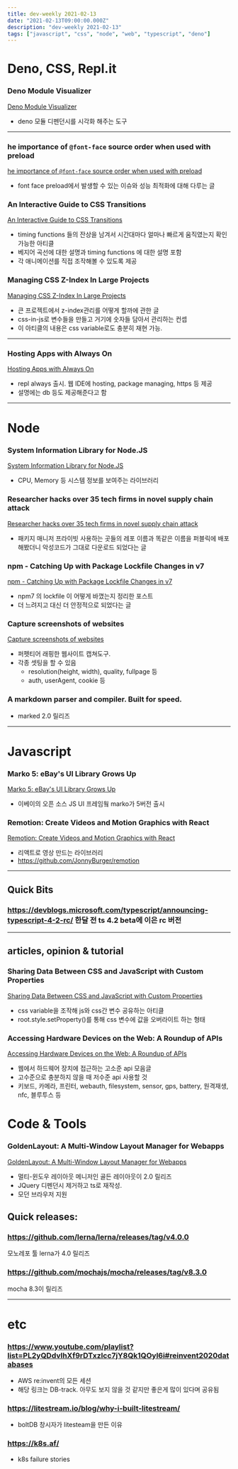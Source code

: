 ```yaml
---
title: dev-weekly 2021-02-13
date: "2021-02-13T09:00:00.000Z"
description: "dev-weekly 2021-02-13"
tags: ["javascript", "css", "node", "web", "typescript", "deno"]
---
```


# Deno, CSS, Repl.it

### Deno Module Visualizer
<a href="https://deno-visualizer.danopia.net/" target="_blank">Deno Module Visualizer</a>
- deno 모듈 디펜던시를 시각화 해주는 도구

<hr>

### he importance of `@font-face` source order when used with preload
<a href="https://nooshu.github.io/blog/2021/01/23/the-importance-of-font-face-source-order-when-used-with-preload/" target="_blank">he importance of `@font-face` source order when used with preload</a>
- font face preload에서 발생할 수 있는 이슈와 성능 최적화에 대해 다루는 글

### An Interactive Guide to CSS Transitions
<a href="https://www.joshwcomeau.com/animation/css-transitions/" target="_blank">An Interactive Guide to CSS Transitions</a>
- timing functions 들의 잔상을 남겨서 시간대마다 얼마나 빠르게 움직였는지 확인 가능한 아티클
- 베지어 곡선에 대한 설명과 timing functions 에 대한 설명 포함
- 각 애니메이션를 직접 조작해볼 수 있도록 제공

### Managing CSS Z-Index In Large Projects
<a href="https://www.smashingmagazine.com/2021/02/css-z-index-large-projects/" target="_blank">Managing CSS Z-Index In Large Projects</a>
- 큰 프로젝트에서 z-index관리를 어떻게 할까에 관한 글
- css-in-js로 변수들을 만들고 거기에 숫자들 담아서 관리하는 컨셉
- 이 아티클의 내용은 css variable로도 충분히 재현 가능.

<hr>

### Hosting Apps with Always On
<a href="https://blog.repl.it/alwayson" target="_blank">Hosting Apps with Always On</a>
- repl always 출시. 웹 IDE에 hosting, package managing, https 등 제공
- 설명에는 db 등도 제공해준다고 함

<hr>

# Node

### System Information Library for Node.JS
<a href="https://github.com/sebhildebrandt/systeminformation" target="_blank">System Information Library for Node.JS</a>
- CPU, Memory 등 시스템 정보를 보여주는 라이브러리

### Researcher hacks over 35 tech firms in novel supply chain attack
<a href="https://www.bleepingcomputer.com/news/security/researcher-hacks-over-35-tech-firms-in-novel-supply-chain-attack/" target="_blank">Researcher hacks over 35 tech firms in novel supply chain attack</a>
- 패키지 매니저 프라이빗 사용하는 곳들의 레포 이름과 똑같은 이름을 퍼블릭에 배포해봤더니 악성코드가 그대로 다운로드 되었다는 글

### npm - Catching Up with Package Lockfile Changes in v7
<a href="https://nitayneeman.com/posts/catching-up-with-package-lockfile-changes-in-npm-v7/" target="_blank">npm - Catching Up with Package Lockfile Changes in v7</a>
- npm7 의 lockfile 이 어떻게 바꼈는지 정리한 포스트
- 더 느려지고 대신 더 안정적으로 되었다는 글

### Capture screenshots of websites
<a href="https://github.com/sindresorhus/capture-website" target="_blank">Capture screenshots of websites</a>
- 퍼펫티어 래핑한 웹사이트 캡쳐도구.
- 각종 셋팅을 할 수 있음
	- resolution(height, width), quality, fullpage 등
	- auth, userAgent, cookie 등

### A markdown parser and compiler. Built for speed.
<a href="https://github.com/markedjs/marked" target="_blank"></a>
- marked 2.0 릴리즈

<hr>

# Javascript

### Marko 5: eBay's UI Library Grows Up
<a href="https://tech.ebayinc.com/engineering/ebay-launches-marko-5/" target="_blank">Marko 5: eBay's UI Library Grows Up</a>
- 이베이의 오픈 소스 JS UI 프레임웤 marko가 5버전 출시

### Remotion: Create Videos and Motion Graphics with React
<a href="https://www.remotion.dev/" target="_blank">Remotion: Create Videos and Motion Graphics with React</a>
- 리액트로 영상 만드는 라이브러리
- https://github.com/JonnyBurger/remotion

<hr>

## Quick Bits
### https://devblogs.microsoft.com/typescript/announcing-typescript-4-2-rc/ 한달 전 ts 4.2 beta에 이은 rc 버전

<hr>

## articles, opinion & tutorial

### Sharing Data Between CSS and JavaScript with Custom Properties
<a href="https://christianheilmann.com/2021/02/08/sharing-data-between-css-and-javascript-using-custom-properties/" target="_blank">Sharing Data Between CSS and JavaScript with Custom Properties</a>
- css variable을 조작해 js와 css간 변수 공유하는 아티클
- root.style.setProperty()를 통해 css 변수에 값을 오버라이트 하는 형태

### Accessing Hardware Devices on the Web: A Roundup of APIs
<a href="https://web.dev/devices-introduction/" target="_blank">Accessing Hardware Devices on the Web: A Roundup of APIs</a>
- 웹에서 하드웨어 장치에 접근하는 고소준 api 모음글
- 고수준으로 충분하지 않을 때 저수준 api 사용할 것
- 키보드, 카메라, 프린터, webauth, filesystem, sensor, gps, battery, 원격재생, nfc, 블루투스 등

# Code & Tools

### GoldenLayout: A Multi-Window Layout Manager for Webapps
<a href="https://golden-layout.com/" target="_blank">GoldenLayout: A Multi-Window Layout Manager for Webapps</a>
- 멀티-윈도우 레이아웃 메니저인 골든 레이아웃이 2.0 릴리즈
- JQuery 디펜던시 제거하고 ts로 재작성.
- 모던 브라우저 지원

## Quick releases:

### https://github.com/lerna/lerna/releases/tag/v4.0.0  
모노레포 툴 lerna가 4.0 릴리즈

### https://github.com/mochajs/mocha/releases/tag/v8.3.0
mocha 8.3이 릴리즈

<hr>

# etc

### https://www.youtube.com/playlist?list=PL2yQDdvlhXf9rDTxzIcc7jY8Qk1QOyl6i#reinvent2020databases
- AWS re:invent의 모든 세션
- 해당 링크는 DB-track. 아무도 보지 않을 것 같지만 좋은게 많이 있다며 공유됨

### https://litestream.io/blog/why-i-built-litestream/
- boltDB 창시자가 litesteam을 만든 이유

### https://k8s.af/
- k8s failure stories